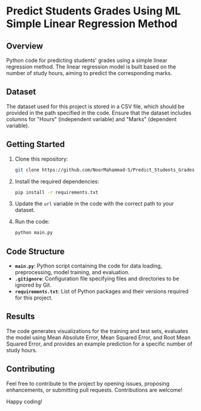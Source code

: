# Predict Students Grades Using ML Simple Linear Regression Method

## Overview

Python code for predicting students' grades using a simple linear regression method. The linear regression model is built based on the number of study hours, aiming to predict the corresponding marks.

## Dataset

The dataset used for this project is stored in a CSV file, which should be provided in the path specified in the code. Ensure that the dataset includes columns for "Hours" (independent variable) and "Marks" (dependent variable).

## Getting Started

1. Clone this repository:

   ```bash
   git clone https://github.com/NoorMahammad-S/Predict_Students_Grades_Using_ML_Simple_Linear_Regression_Method.git
   ```

2. Install the required dependencies:

   ```bash
   pip install -r requirements.txt
   ```

3. Update the `url` variable in the code with the correct path to your dataset.

4. Run the code:

   ```bash
   python main.py
   ```

## Code Structure

- **`main.py`**: Python script containing the code for data loading, preprocessing, model training, and evaluation.
- **`.gitignore`**: Configuration file specifying files and directories to be ignored by Git.
- **`requirements.txt`**: List of Python packages and their versions required for this project.

## Results

The code generates visualizations for the training and test sets, evaluates the model using Mean Absolute Error, Mean Squared Error, and Root Mean Squared Error, and provides an example prediction for a specific number of study hours.

## Contributing

Feel free to contribute to the project by opening issues, proposing enhancements, or submitting pull requests. Contributions are welcome!

Happy coding!
